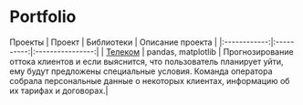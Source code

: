 # Portfolio
Проекты
| Проект       | Библиотеки | Описание проекта |
|:------------:|:----------:|:----------------:|
| [Телеком](https://github.com/koricasmolokom/Portfolio/blob/main/telekom/final_pr_github.ipynb) | pandas, matplotlib     |  Прогнозирование оттока клиентов и если выяснится, что пользователь планирует уйти, ему будут предложены специальные условия. Команда оператора собрала персональные данные о некоторых клиентах, информацию об их тарифах и договорах.|
